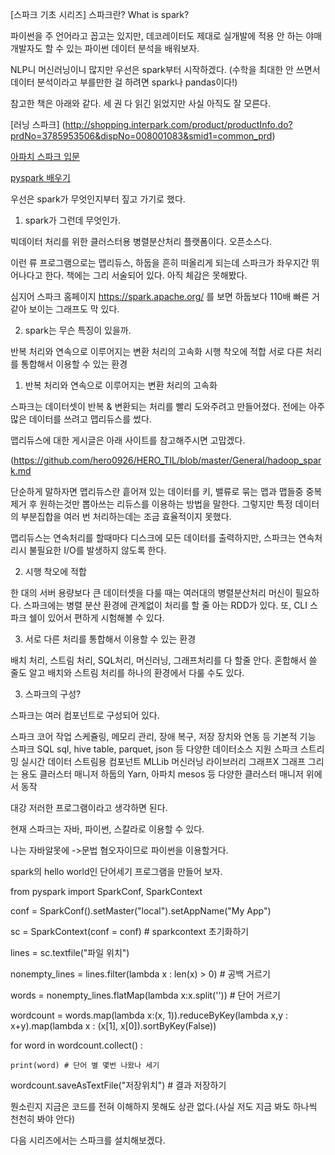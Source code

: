 [스파크 기초 시리즈] 스파크란? What is spark?

파이썬을 주 언어라고 꼽고는 있지만, 데코레이터도 제대로 실개발에 적용 안 하는 야매 개발자도 할 수 있는 파이썬 데이터 분석을 배워보자.



NLP니 머신러닝이니 많지만 우선은 spark부터 시작하겠다. (수학을 최대한 안 쓰면서 데이터 분석이라고 부를만한 걸 하려면 spark나 pandas이다!)





참고한 책은 아래와 같다. 세 권 다 읽긴 읽었지만 사실 아직도 잘 모른다.



[러닝 스파크] (http://shopping.interpark.com/product/productInfo.do?prdNo=3785953506&dispNo=008001083&smid1=common_prd)



[아파치 스파크 입문](http://shopping.interpark.com/product/productInfo.do?prdNo=5109587977&dispNo=008001083&smid1=common_prd)



[pyspark 배우기](http://shopping.interpark.com/product/productInfo.do?prdNo=5220183143&dispNo=008001083&smid1=common_prd)







우선은 spark가 무엇인지부터 짚고 가기로 했다.





 1. spark가 그런데 무엇인가.



빅데이터 처리를 위한 클러스터용 병렬분산처리 플랫폼이다. 오픈소스다.





이런 류 프로그램으로는 맵리듀스, 하둡을 흔히 떠올리게 되는데 스파크가 좌우지간 뛰어나다고 한다. 책에는 그리 서술되어 있다. 아직 체감은 못해봤다.



심지어 스파크 홈페이지 https://spark.apache.org/ 를 보면 하둡보다 110배 빠른 거 같아 보이는 그래프도 막 있다.



2. spark는 무슨 특징이 있을까.



반복 처리와 연속으로 이루어지는 변환 처리의 고속화
시행 착오에 적합
서로 다른 처리를 통합해서 이용할 수 있는 환경

1. 반복 처리와 연속으로 이루어지는 변환 처리의 고속화


스파크는 데이터셋이 반복 & 변환되는 처리를 빨리 도와주려고 만들어졌다. 전에는 아주 많은 데이터를 쓰려고 맵리듀스를 썼다.



맵리듀스에 대한 게시글은 아래 사이트를 참고해주시면 고맙겠다.



(https://github.com/hero0926/HERO_TIL/blob/master/General/hadoop_spark.md



단순하게 말하자면 맵리듀스란 흩어져 있는 데이터를 키, 밸류로 묶는 맵과 맵들중 중복 제거 후 원하는것만 뽑아쓰는 리듀스를 이용하는 방법을 말한다. 그렇지만 특정 데이터의 부분집합을 여러 번 처리하는데는 조금 효율적이지 못했다.



맵리듀스는 연속처리를 할때마다 디스크에 모든 데이터를 출력하지만, 스파크는 연속처리시 불필요한 I/O를 발생하지 않도록 한다.



2. 시행 착오에 적합



한 대의 서버 용량보다 큰 데이터셋을 다룰 때는 여러대의 병렬분산처리 머신이 필요하다. 스파크에는 병렬 분산 환경에 관계없이 처리를 할 줄 아는 RDD가 있다. 또, CLI 스파크 쉘이 있어서 편하게 시험해볼 수 있다.



3. 서로 다른 처리를 통합해서 이용할 수 있는 환경



배치 처리, 스트림 처리, SQL처리, 머신러닝, 그래프처리를 다 할줄 안다. 혼합해서 쓸 줄도 알고 배치와 스트림 처리를 하나의 환경에서 다룰 수도 있다.





3. 스파크의 구성?





스파크는 여러 컴포넌트로 구성되어 있다.



스파크 코어
작업 스케쥴링, 메모리 관리, 장애 복구, 저장 장치와 연동 등 기본적 기능
스파크 SQL
sql, hive table, parquet, json 등 다양한 데이터소스 지원
스파크 스트리밍
실시간 데이터 스트림용 컴포넌트
MLLib
머신러닝 라이브러리
그래프X
그래프 그리는 용도
클러스터 매니저
하둡의 Yarn, 아파치 mesos 등 다양한 클러스터 매니저 위에서 동작




대강 저러한 프로그램이라고 생각하면 된다.

현재 스파크는 자바, 파이썬, 스칼라로 이용할 수 있다.



나는 자바알못에 ->문법 혐오자이므로 파이썬을 이용할거다.



spark의 hello world인 단어세기 프로그램을 만들어 보자.



from pyspark import SparkConf, SparkContext



conf = SparkConf().setMaster("local").setAppName("My App")

sc = SparkContext(conf = conf) # sparkcontext 초기화하기



lines = sc.textfile("파일 위치")

nonempty_lines = lines.filter(lambda x : len(x) > 0) # 공백 거르기



words = nonempty_lines.flatMap(lambda x:x.split('')) # 단어 거르기

wordcount = words.map(lambda x:(x, 1)).reduceByKey(lambda x,y : x+y).map(lambda x : (x[1], x[0]).sortByKey(False))



for word in wordcount.collect() :

    print(word) # 단어 별 몇번 나왔나 세기





wordcount.saveAsTextFile("저장위치") # 결과 저장하기





뭔소린지 지금은 코드를 전혀 이해하지 못해도 상관 없다.(사실 저도 지금 봐도 하나씩 천천히 봐야 안다)

다음 시리즈에서는 스파크를 설치해보겠다.
